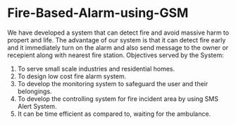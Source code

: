 # Fire-Based-Alarm-using-GSM
We have developed a system that can detect fire and avoid massive harm to propert and life. The advantage of our system is that it can detect fire early and it immediately turn on the alarm and also send message to the owner or recepient along with nearest fire station. 
Objectives served by the System:
1. To serve small scale industries and residential homes.
2. To design low cost fire alarm system.
3. To develop the monitoring system to safeguard the user and their belongings.
4. To develop the controlling system for fire incident area by using SMS Alert System.
5. It can be time efficient as compared to, waiting for the ambulance.
